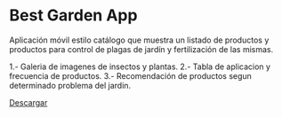 # Best Garden App

Aplicación móvil estilo catálogo que muestra un listado de productos y productos para control de plagas de jardín y fertilización de las mismas.

 1.- Galeria de imagenes de insectos y plantas.
 2.- Tabla de aplicacion y frecuencia de productos.
 3.- Recomendación de productos segun determinado problema del jardin.

[Descargar](https://play.google.com/store/apps/details?id=blackrobot.bestgarden&hl=es)
